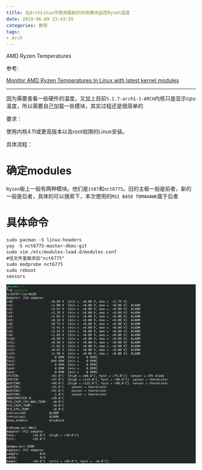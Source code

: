 ```yaml
---
title: 在ArchLinux中使用最新的内核模块监控Ryzen温度
date: 2019-06-09 23:43:55
categories: 教程
tags:
- Arch
---
```


AMD Ryzen Temperatures

<!-- more -->

参考:

[Monitor AMD Ryzen Temperatures In Linux with latest kernel modules](<https://linuxconfig.org/monitor-amd-ryzen-temperatures-in-linux-with-latest-kernel-modules>)

---

因为需要查看一些硬件的温度，又加上目前`5.1.7-arch1-1-ARCH`内核只是显示cpu温度，所以需要自己加载一些模块，其实过程还是很简单的

要求：

使用内核4.11或更高版本以及root权限的Linux安装。

具体流程：

# 确定modules

`Ryzen`板上一般有两种模块。他们是`it87`和`nct6775`。旧的主板一般是前者，新的一般是后者，具体的可以搜索下，本次使用的`MSI B450 TOMAHAWK`属于后者

# 具体命令

```shell
sudo pacman -S linux-headers
yay -S nct6775-master-dkms-git
sudo vim /etc/modules-load.d/modules.conf
#往文件里面添加"nct6775"
sudo modprobe nct6775
sudo reboot
sensors
```

![](在ArchLinux中使用最新的内核模块监控Ryzen温度/1.png)

